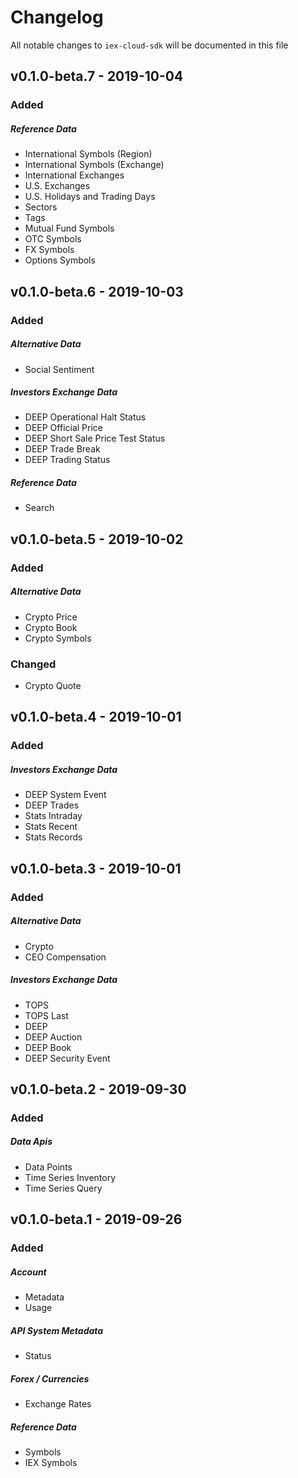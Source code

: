 # Changelog

All notable changes to `iex-cloud-sdk` will be documented in this file

## v0.1.0-beta.7 - 2019-10-04

### Added

##### Reference Data

- International Symbols (Region)
- International Symbols (Exchange)
- International Exchanges
- U.S. Exchanges
- U.S. Holidays and Trading Days
- Sectors
- Tags
- Mutual Fund Symbols
- OTC Symbols
- FX Symbols
- Options Symbols

## v0.1.0-beta.6 - 2019-10-03

### Added

##### Alternative Data

- Social Sentiment

##### Investors Exchange Data

- DEEP Operational Halt Status
- DEEP Official Price
- DEEP Short Sale Price Test Status
- DEEP Trade Break
- DEEP Trading Status

##### Reference Data

- Search

## v0.1.0-beta.5 - 2019-10-02

### Added

##### Alternative Data

- Crypto Price
- Crypto Book
- Crypto Symbols

### Changed

- Crypto Quote

## v0.1.0-beta.4 - 2019-10-01

### Added

##### Investors Exchange Data

- DEEP System Event
- DEEP Trades
- Stats Intraday
- Stats Recent
- Stats Records

## v0.1.0-beta.3 - 2019-10-01

### Added

##### Alternative Data

- Crypto
- CEO Compensation

##### Investors Exchange Data

- TOPS
- TOPS Last
- DEEP
- DEEP Auction
- DEEP Book
- DEEP Security Event

## v0.1.0-beta.2 - 2019-09-30

### Added

##### Data Apis

- Data Points
- Time Series Inventory
- Time Series Query

## v0.1.0-beta.1 - 2019-09-26

### Added

##### Account

- Metadata
- Usage

##### API System Metadata

- Status

##### Forex / Currencies

- Exchange Rates

##### Reference Data

- Symbols
- IEX Symbols
